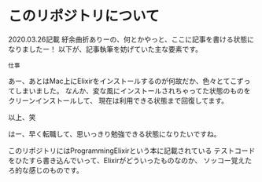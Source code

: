 # このリポジトリについて
2020.03.26記載
紆余曲折ありーの、何とかやっと、ここに記事を書ける状態になりましたー！
以下が、記事執筆を妨げていた主な要素です。

`仕事`

あー、あとはMac上にElixirをインストールするのが何故だか、色々とてこずってしまいました。
なんか、変な風にインストールされちゃってた状態のものをクリーンインストールして、
現在は利用できる状態まで回復してます。

以上、笑

はー、早く転職して、思いっきり勉強できる状態になりたいですね。

このリポジトリにはProgrammingElixirという本に記載されている
テストコードをひたすら書き込んでいって、Elixirがどういったものなのか、
ソッコー覚えたろ的な感じのものです。
